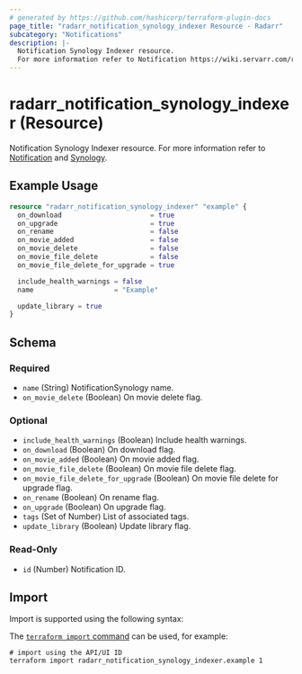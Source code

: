```yaml
---
# generated by https://github.com/hashicorp/terraform-plugin-docs
page_title: "radarr_notification_synology_indexer Resource - Radarr"
subcategory: "Notifications"
description: |-
  Notification Synology Indexer resource.
  For more information refer to Notification https://wiki.servarr.com/radarr/settings#connect and Synology https://wiki.servarr.com/radarr/supported#synologyindexer.
---
```


# radarr_notification_synology_indexer (Resource)

<!-- subcategory:Notifications -->
Notification Synology Indexer resource.
For more information refer to [Notification](https://wiki.servarr.com/radarr/settings#connect) and [Synology](https://wiki.servarr.com/radarr/supported#synologyindexer).

## Example Usage

```terraform
resource "radarr_notification_synology_indexer" "example" {
  on_download                      = true
  on_upgrade                       = true
  on_rename                        = false
  on_movie_added                   = false
  on_movie_delete                  = false
  on_movie_file_delete             = false
  on_movie_file_delete_for_upgrade = true

  include_health_warnings = false
  name                    = "Example"

  update_library = true
}
```

<!-- schema generated by tfplugindocs -->
## Schema

### Required

- `name` (String) NotificationSynology name.
- `on_movie_delete` (Boolean) On movie delete flag.

### Optional

- `include_health_warnings` (Boolean) Include health warnings.
- `on_download` (Boolean) On download flag.
- `on_movie_added` (Boolean) On movie added flag.
- `on_movie_file_delete` (Boolean) On movie file delete flag.
- `on_movie_file_delete_for_upgrade` (Boolean) On movie file delete for upgrade flag.
- `on_rename` (Boolean) On rename flag.
- `on_upgrade` (Boolean) On upgrade flag.
- `tags` (Set of Number) List of associated tags.
- `update_library` (Boolean) Update library flag.

### Read-Only

- `id` (Number) Notification ID.

## Import

Import is supported using the following syntax:

The [`terraform import` command](https://developer.hashicorp.com/terraform/cli/commands/import) can be used, for example:

```shell
# import using the API/UI ID
terraform import radarr_notification_synology_indexer.example 1
```
